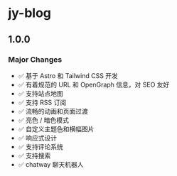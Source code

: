 # jy-blog

## 1.0.0

### Major Changes

- ✅ 基于 Astro 和 Tailwind CSS 开发
- ✅ 有着规范的 URL 和 OpenGraph 信息，对 SEO 友好
- ✅ 支持站点地图
- ✅ 支持 RSS 订阅
- ✅ 流畅的动画和页面过渡
- ✅ 亮色 / 暗色模式
- ✅ 自定义主题色和横幅图片
- ✅ 响应式设计
- ✅ 支持评论系统
- ✅ 支持搜索
- ✅ chatway 聊天机器人
